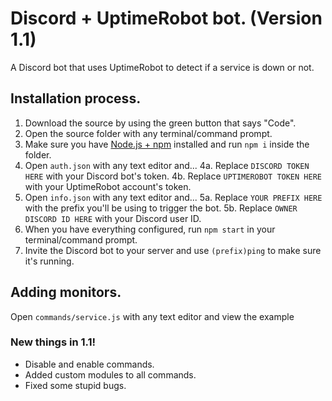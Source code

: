# Discord + UptimeRobot bot. (Version 1.1)
A Discord bot that uses UptimeRobot to detect if a service is down or not.

## Installation process.
1. Download the source by using the green button that says "Code".
2. Open the source folder with any terminal/command prompt.
3. Make sure you have [Node.js + npm](https://nodejs.org/en/) installed and run `npm i` inside the folder.
4. Open `auth.json` with any text editor and...
4a. Replace `DISCORD TOKEN HERE` with your Discord bot's token.
4b. Replace `UPTIMEROBOT TOKEN HERE` with your UptimeRobot account's token.
5. Open `info.json` with any text editor and...
5a. Replace `YOUR PREFIX HERE` with the prefix you'll be using to trigger the bot.
5b. Replace `OWNER DISCORD ID HERE` with your Discord user ID.
6. When you have everything configured, run `npm start` in your terminal/command prompt.
7. Invite the Discord bot to your server and use `(prefix)ping` to make sure it's running.

## Adding monitors.
Open `commands/service.js` with any text editor and view the example 

### New things in 1.1!
* Disable and enable commands.
* Added custom modules to all commands.
* Fixed some stupid bugs.